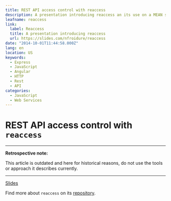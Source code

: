 ```yaml
---
title: REST API access control with reaccess
description: A presentation introducing reaccess an its use on a MEAN stack.
leafname: reaccess
link:
  label: Reaccess
  title: A presentation introducing reaccess
  url: https://slides.com/nfroidure/reaccess
date: "2014-10-01T11:44:58.000Z"
lang: en
location: US
keywords:
  - Express
  - JavaScript
  - Angular
  - HTTP
  - Rest
  - API
categories:
  - JavaScript
  - Web Services
---
```


# REST API access control with `reaccess`

---

**Retrospective note:**

This article is outdated and here for historical reasons, do not use the tools or approach it describes currently.

---

[Slides](https://slides.com/nfroidure/reaccess "🎚 See the presentation slides")

Find more about `reaccess` on its [repository](https://github.com/SimpliField/express-reaccess).
